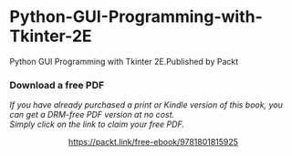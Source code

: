 # Python-GUI-Programming-with-Tkinter-2E
Python GUI Programming with Tkinter 2E.Published by Packt
### Download a free PDF

 <i>If you have already purchased a print or Kindle version of this book, you can get a DRM-free PDF version at no cost.<br>Simply click on the link to claim your free PDF.</i>
<p align="center"> <a href="https://packt.link/free-ebook/9781801815925">https://packt.link/free-ebook/9781801815925 </a> </p>
